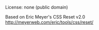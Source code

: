 License: none (public domain)

Based on Eric Meyer's CSS Reset v2.0
http://meyerweb.com/eric/tools/css/reset/ 
